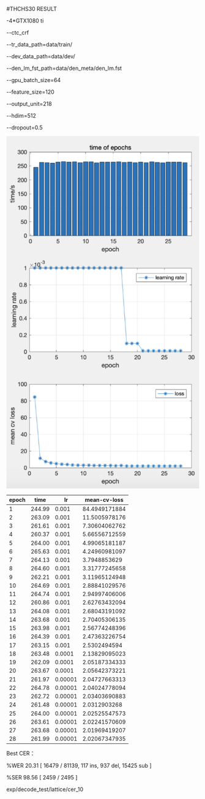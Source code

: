 #THCHS30 RESULT



-4*GTX1080 ti 

--ctc_crf 

--tr_data_path=data/train/ 

--dev_data_path=data/dev/ 

--den_lm_fst_path=data/den_meta/den_lm.fst  

--gpu_batch_size=64 

--feature_size=120 

--output_unit=218 

--hdim=512 

--dropout=0.5 



![loss curve](assets/loss_curve.png)

| epoch | time   | lr      | mean-cv-loss  |
| ----- | ------ | ------- | ------------- |
| 1     | 244.99 | 0.001   | 84.4949171884 |
| 2     | 263.09 | 0.001   | 11.5005978176 |
| 3     | 261.61 | 0.001   | 7.30604062762 |
| 4     | 260.37 | 0.001   | 5.66556712559 |
| 5     | 264.00 | 0.001   | 4.99065181187 |
| 6     | 265.63 | 0.001   | 4.24960981097 |
| 7     | 264.13 | 0.001   | 3.7948853629  |
| 8     | 264.60 | 0.001   | 3.31777245658 |
| 9     | 262.21 | 0.001   | 3.11965124948 |
| 10    | 264.69 | 0.001   | 2.88841029576 |
| 11    | 264.74 | 0.001   | 2.94997406006 |
| 12    | 260.86 | 0.001   | 2.62763432094 |
| 13    | 264.08 | 0.001   | 2.68043191092 |
| 14    | 263.68 | 0.001   | 2.70405306135 |
| 15    | 263.98 | 0.001   | 2.56774248396 |
| 16    | 264.39 | 0.001   | 2.47363226754 |
| 17    | 263.15 | 0.001   | 2.5302494594  |
| 18    | 263.48 | 0.0001  | 2.13829095023 |
| 19    | 262.09 | 0.0001  | 2.05187334333 |
| 20    | 263.67 | 0.0001  | 2.05642373221 |
| 21    | 261.97 | 0.00001 | 2.04727663313 |
| 22    | 264.78 | 0.00001 | 2.04024778094 |
| 23    | 262.72 | 0.00001 | 2.03403690883 |
| 24    | 261.48 | 0.00001 | 2.0312903268  |
| 25    | 264.00 | 0.00001 | 2.02525547573 |
| 26    | 263.61 | 0.00001 | 2.02241570609 |
| 27    | 263.68 | 0.00001 | 2.01969419207 |
| 28    | 261.99 | 0.00001 | 2.02067347935 |



Best CER：

%WER 20.31 [ 16479 / 81139, 117 ins, 937 del, 15425 sub ]

%SER 98.56 [ 2459 / 2495 ]

exp/decode_test/lattice/cer_10

